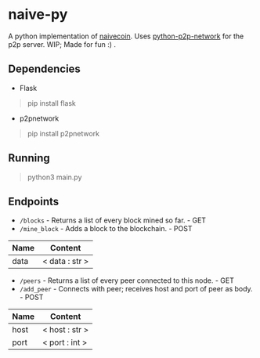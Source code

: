 # naive-py

A python implementation of [naivecoin](https://github.com/lhartikk/naivecoin/tree/master). Uses [python-p2p-network](https://github.com/macsnoeren/python-p2p-network) for the p2p server. WIP; Made for fun :) .

## Dependencies

- Flask 
> pip install flask
- p2pnetwork
> pip install p2pnetwork

## Running

> python3 main.py

## Endpoints
- `/blocks` - Returns a list of every block mined so far. - GET
- `/mine_block` - Adds a block to the blockchain. - POST

| Name | Content  |  
|---| --- |
| data | < data : str > |  
  
- `/peers` - Returns a list of every peer connected to this node. - GET
- `/add_peer` - Connects with peer; receives host and port of peer as body. - POST  

| Name |     Content     |  
|------|-----------------|  
| host | < host : str >  |  
| port | < port : int >  |  
